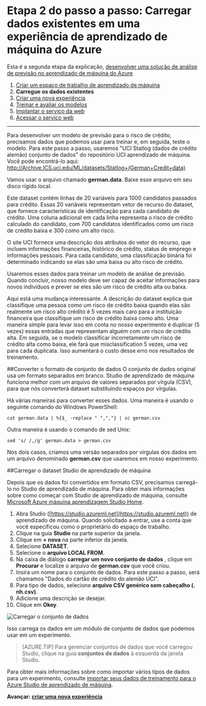 <properties
    pageTitle="Etapa 2: Carregar dados em uma experiência de aprendizado de máquina | Microsoft Azure"
    description="Etapa 2 da desenvolver um passo a passo de solução de previsão: carregamento armazenados dados públicos para Studio de aprendizado de máquina do Azure."
    services="machine-learning"
    documentationCenter=""
    authors="garyericson"
    manager="jhubbard"
    editor="cgronlun"/>

<tags
    ms.service="machine-learning"
    ms.workload="tbd"
    ms.tgt_pltfrm="na"
    ms.devlang="na"
    ms.topic="article"
    ms.date="09/16/2016" 
    ms.author="garye"/>


# <a name="walkthrough-step-2-upload-existing-data-into-an-azure-machine-learning-experiment"></a>Etapa 2 do passo a passo: Carregar dados existentes em uma experiência de aprendizado de máquina do Azure

Esta é a segunda etapa da explicação, [desenvolver uma solução de análise de previsão no aprendizado de máquina do Azure](machine-learning-walkthrough-develop-predictive-solution.md)


1.  [Criar um espaço de trabalho de aprendizado de máquina](machine-learning-walkthrough-1-create-ml-workspace.md)
2.  **Carregue os dados existentes**
3.  [Criar uma nova experiência](machine-learning-walkthrough-3-create-new-experiment.md)
4.  [Treinar e avaliar os modelos](machine-learning-walkthrough-4-train-and-evaluate-models.md)
5.  [Implantar o serviço da web](machine-learning-walkthrough-5-publish-web-service.md)
6.  [Acessar o serviço web](machine-learning-walkthrough-6-access-web-service.md)

----------

Para desenvolver um modelo de previsão para o risco de crédito, precisamos dados que podemos usar para treinar e, em seguida, teste o modelo. Para este passo a passo, usaremos "UCI Statlog (dados de crédito alemão) conjunto de dados" do repositório UCI aprendizado de máquina. Você pode encontrá-lo aqui:  
<a href="http://archive.ics.uci.edu/ml/datasets/Statlog+(German+Credit+Data)">http://Archive.ICS.uci.edu/ML/datasets/Statlog+(German+Credit+data)</a>

Vamos usar o arquivo chamado **german.data**. Baixe esse arquivo em seu disco rígido local.  

Este dataset contém linhas de 20 variáveis para 1000 candidatos passados para crédito. Essas 20 variáveis representam vetor de recurso do dataset, que fornece características de identificação para cada candidato de crédito. Uma coluna adicional em cada linha representa o risco de crédito calculado do candidato, com 700 candidatos identificados como um risco de crédito baixa e 300 como um alto risco.

O site UCI fornece uma descrição dos atributos do vetor do recurso, que incluem informações financeiras, histórico de crédito, status de emprego e informações pessoais. Para cada candidato, uma classificação binária foi determinado indicando se elas são uma baixa ou alto risco de crédito.  

Usaremos esses dados para treinar um modelo de análise de previsão. Quando concluir, nosso modelo deve ser capaz de aceitar informações para novos indivíduos e prever se eles são um risco de crédito alta ou baixa.  

Aqui está uma mudança interessante. A descrição do dataset explica que classifique uma pessoa como um risco de crédito baixa quando elas são realmente um risco alto crédito é 5 vezes mais caro para a instituição financeira que classifique um risco de crédito baixa como alto. Uma maneira simple para levar isso em conta no nosso experimento é duplicar (5 vezes) essas entradas que representam alguém com um risco de crédito alta. Em seguida, se o modelo classificar incorretamente um risco de crédito alta como baixa, ele fará que misclassification 5 vezes, uma vez para cada duplicata. Isso aumentará o custo desse erro nos resultados de treinamento.  

##<a name="convert-the-dataset-format"></a>Converter o formato de conjunto de dados
O conjunto de dados original usa um formato separados em branco. Studio de aprendizado de máquina funciona melhor com um arquivo de valores separados por vírgula (CSV), para que nós converterá dataset substituindo espaços por vírgulas.  

Há várias maneiras para converter esses dados. Uma maneira é usando o seguinte comando do Windows PowerShell:   

    cat german.data | %{$_ -replace " ",","} | sc german.csv  

Outra maneira é usando o comando de sed Unix:  

    sed 's/ /,/g' german.data > german.csv  

Nos dois casos, criamos uma versão separados por vírgulas dos dados em um arquivo denominado **german.csv** que usaremos em nosso experimento.

##<a name="upload-the-dataset-to-machine-learning-studio"></a>Carregar o dataset Studio de aprendizado de máquina

Depois que os dados foi convertidos em formato CSV, precisamos carregá-lo no Studio de aprendizado de máquina. Para obter mais informações sobre como começar com Studio de aprendizado de máquina, consulte [Microsoft Azure máquina aprendizagem Studio Home](https://studio.azureml.net/).

1.  Abra Studio ([https://studio.azureml.net](https://studio.azureml.net)) de aprendizado de máquina. Quando solicitado a entrar, use a conta que você especificou como o proprietário do espaço de trabalho.
1.  Clique na guia **Studio** na parte superior da janela.
1.  Clique em **+ nova** na parte inferior da janela.
1.  Selecione **DATASET**.
1.  Selecione o **arquivo LOCAL FROM**.
1.  Na caixa de diálogo **carregar um novo conjunto de dados** , clique em **Procurar** e localize o arquivo de **german.csv** que você criou.
1.  Insira um nome para o conjunto de dados. Para este passo a passo, será chamamos "Dados do cartão de crédito do alemão UCI".
1.  Para tipo de dados, selecione **arquivo CSV genérico sem cabeçalho (. nh.csv)**.
1.  Adicione uma descrição se desejar.
1.  Clique em **Okey**.  

![Carregar o conjunto de dados][1]  


Isso carrega os dados em um módulo de conjunto de dados que podemos usar em um experimento.

> [AZURE.TIP] Para gerenciar conjuntos de dados que você carregou Studio, clique na guia **conjuntos de dados** à esquerda da janela Studio.

Para obter mais informações sobre como importar vários tipos de dados para um experimento, consulte [importar seus dados de treinamento para o Azure Studio de aprendizado de máquina](machine-learning-data-science-import-data.md).

**Avançar: [criar uma nova experiência](machine-learning-walkthrough-3-create-new-experiment.md)**

[1]: ./media/machine-learning-walkthrough-2-upload-data/upload1.png
